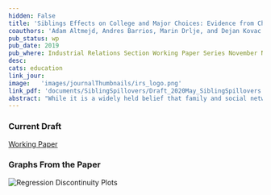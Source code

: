 ```yaml
---
hidden: False
title: 'Siblings Effects on College and Major Choices: Evidence from Chile, Croatia and Sweden'
coauthors: 'Adam Altmejd, Andres Barrios, Marin Drlje, and Dejan Kovac'
pub_status: wp
pub_date: 2019
pub_where: Industrial Relations Section Working Paper Series November N633
desc:
cats: education
link_jour:
image:   'images/journalThumbnails/irs_logo.png'
link_pdf: 'documents/SiblingSpillovers/Draft_2020May_SiblingSpillovers.pdf'
abstract: "While it is a widely held belief that family and social networks can influence important life decisions, identifying causal effects is notoriously difficult. This paper presents causal evidence from three countries at different stages of economic development that the educational trajectories of older siblings can significantly influence the college and major choice of younger siblings. We exploit institutional features of centralized college assignment systems in Chile, Croatia, and Sweden to generate quasi-random variation in the educational paths taken by older siblings. Using a regression discontinuity design, we show that younger siblings in each country are significantly more likely to apply and enroll in the same college and major that their older sibling was assigned to. These results persist for siblings far apart in age who are unlikely to attend higher education at the same time. We propose three broad classes of mechanisms that can explain why the trajectory of an older sibling can causally affect the college and major choice of a younger sibling. We find that spillovers are stronger when older siblings enroll and are successful in majors that on average have higher scoring peers, lower dropout rates and higher earnings from graduates. The evidence presented shows that the decisions, and even random luck, of your close family members and peer network, can have significant effects on important life decisions such as the choice of specialization in higher education. The results also suggest that college access programs such as affirmative action, may have important spillover effects through family and social networks."
---
```


### Current Draft

[Working Paper](../work/documents/SiblingSpillovers/Draft_2020May_SiblingSpillovers.pdf)

### Graphs From the Paper
<img src="../work/documents/SiblingSpillovers/Fig1_RDs.jpg"
     alt="Regression Discontinuity Plots"
     style="float: left; margin-right: 10px;" />
